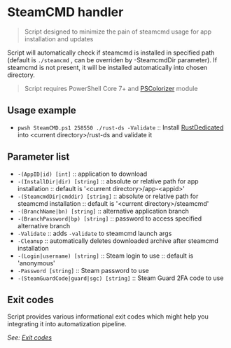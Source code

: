 # SteamCMD handler

> Script designed to minimize the pain of steamcmd usage for app installation and updates

Script will automatically check if steamcmd is installed in specified path (default is `./steamcmd` , can be overriden by -SteamcmdDir parameter). If steamcmd is not present, it will be installed automatically into chosen directory.

> Script requires PowerShell Core 7+ and [PSColorizer] module

## Usage example

- `pwsh SteamCMD.ps1 258550 ./rust-ds -Validate` :: Install [RustDedicated][rust_ds_guide] into \<current directory>/rust-ds and validate it

## Parameter list

- `-(AppID|id) [int]` :: application to download
- `-(InstallDir|dir) [string]` :: absolute or relative path for app installation :: default is '\<current directory>/app-\<appid>'
- `-(SteamcmdDir|cmddir) [string]` :: absolute or relative path for steamcmd installation :: default is '\<current directory>/steamcmd'
- `-(BranchName|bn) [string]` :: alternative application branch
- `-(BranchPassword|bp) [string]` :: password to access specified alternative branch
- `-Validate` :: adds `-validate` to steamcmd launch args
- `-Cleanup` :: automatically deletes downloaded archive after steamcmd installation
- `-(Login|username) [string]` :: Steam login to use :: default is 'anonymous'
- `-Password [string]` :: Steam password to use
- `-(SteamGuardCode|guard|sgc) [string]` :: Steam Guard 2FA code to use

## Exit codes

Script provides various informational exit codes which might help you integrating it into automatization pipeline.

_See: [Exit codes](exitcodes.yml)_

[rust_ds_guide]: https://developer.valvesoftware.com/wiki/Rust_Dedicated_Server
[pscolorizer]: https://www.powershellgallery.com/packages/PSColorizer/1.0.0

